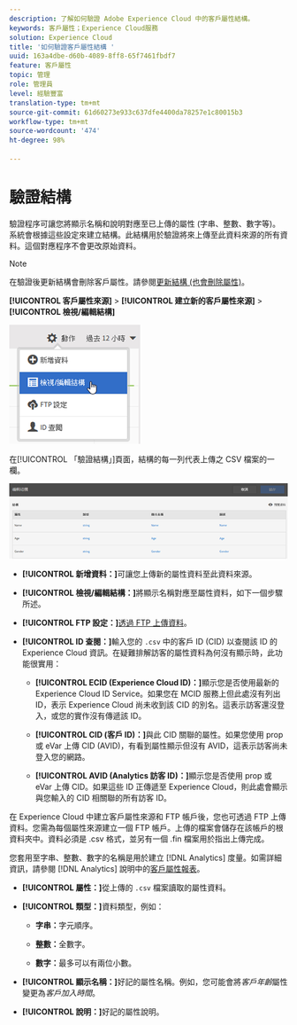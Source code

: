```yaml
---
description: 了解如何驗證 Adobe Experience Cloud 中的客戶屬性結構。
keywords: 客戶屬性；Experience Cloud服務
solution: Experience Cloud
title: '如何驗證客戶屬性結構 '
uuid: 163a4dbe-d60b-4089-8ff8-65f7461fbdf7
feature: 客戶屬性
topic: 管理
role: 管理員
level: 經驗豐富
translation-type: tm+mt
source-git-commit: 61d60273e933c637dfe4400da78257e1c80015b3
workflow-type: tm+mt
source-wordcount: '474'
ht-degree: 98%

---
```



# 驗證結構

驗證程序可讓您將顯示名稱和說明對應至已上傳的屬性 (字串、整數、數字等)。系統會根據這些設定來建立結構。此結構用於驗證將來上傳至此資料來源的所有資料。這個對應程序不會更改原始資料。

>[!NOTE]
>
>在驗證後更新結構會刪除客戶屬性。請參閱[更新結構 (也會刪除屬性)](../attributes/t-crs-usecase.md#task_6568898BB7C44A42ABFB86532B89063C)。

**[!UICONTROL 客戶屬性來源]** > **[!UICONTROL 建立新的客戶屬性來源]** > **[!UICONTROL 檢視/編輯結構]**

![](assets/view_edit_schema.png)

在[!UICONTROL 「驗證結構」]頁面，結構的每一列代表上傳之 CSV 檔案的一欄。

![](assets/06_crs_usecase.png)

* **[!UICONTROL 新增資料：]**&#x200B;可讓您上傳新的屬性資料至此資料來源。

* **[!UICONTROL 檢視/編輯結構：]**&#x200B;將顯示名稱對應至屬性資料，如下一個步驟所述。

* **[!UICONTROL FTP 設定：]**[透過 FTP 上傳資料](../attributes/t-upload-attributes-ftp.md#task_591C3B6733424718A62453D2F8ADF73B)。

* **[!UICONTROL ID 查閱：]**&#x200B;輸入您的 `.csv` 中的客戶 ID (CID) 以查閱該 ID 的 Experience Cloud 資訊。在疑難排解訪客的屬性資料為何沒有顯示時，此功能很實用：

   * **[!UICONTROL ECID (Experience Cloud ID)：]**&#x200B;顯示您是否使用最新的 Experience Cloud ID Service。如果您在 MCID 服務上但此處沒有列出 ID，表示 Experience Cloud 尚未收到該 CID 的別名。這表示訪客還沒登入，或您的實作沒有傳遞該 ID。

   * **[!UICONTROL CID (客戶 ID)：]**&#x200B;與此 CID 關聯的屬性。如果您使用 prop 或 eVar 上傳 CID (AVID)，有看到屬性顯示但沒有 AVID，這表示訪客尚未登入您的網路。

   * **[!UICONTROL AVID (Analytics 訪客 ID)：]**&#x200B;顯示您是否使用 prop 或 eVar 上傳 CID。如果這些 ID 正傳遞至 Experience Cloud，則此處會顯示與您輸入的 CID 相關聯的所有訪客 ID。

在 Experience Cloud 中建立客戶屬性來源和 FTP 帳戶後，您也可透過 FTP 上傳資料。您需為每個屬性來源建立一個 FTP 帳戶。上傳的檔案會儲存在該帳戶的根資料夾中。資料必須是 .csv 格式，並另有一個 .fin 檔案用於指出上傳完成。

您套用至字串、整數、數字的名稱是用於建立 [!DNL Analytics] 度量。如需詳細資訊，請參閱 [!DNL Analytics] 說明中的[客戶屬性報表](https://docs.adobe.com/help/zh-Hant/analytics/components/variables/dimensions-reports/reports-customer-attributes.translate.html)。

* **[!UICONTROL 屬性：]**&#x200B;從上傳的 `.csv` 檔案讀取的屬性資料。

* **[!UICONTROL 類型：]**&#x200B;資料類型，例如：

   * **字串：**&#x200B;字元順序。

   * **整數：**&#x200B;全數字。

   * **數字：**&#x200B;最多可以有兩位小數。

* **[!UICONTROL 顯示名稱：]**&#x200B;好記的屬性名稱。例如，您可能會將&#x200B;*客戶年齡*&#x200B;屬性變更為&#x200B;*客戶加入時間*。

* **[!UICONTROL 說明：]**&#x200B;好記的屬性說明。
